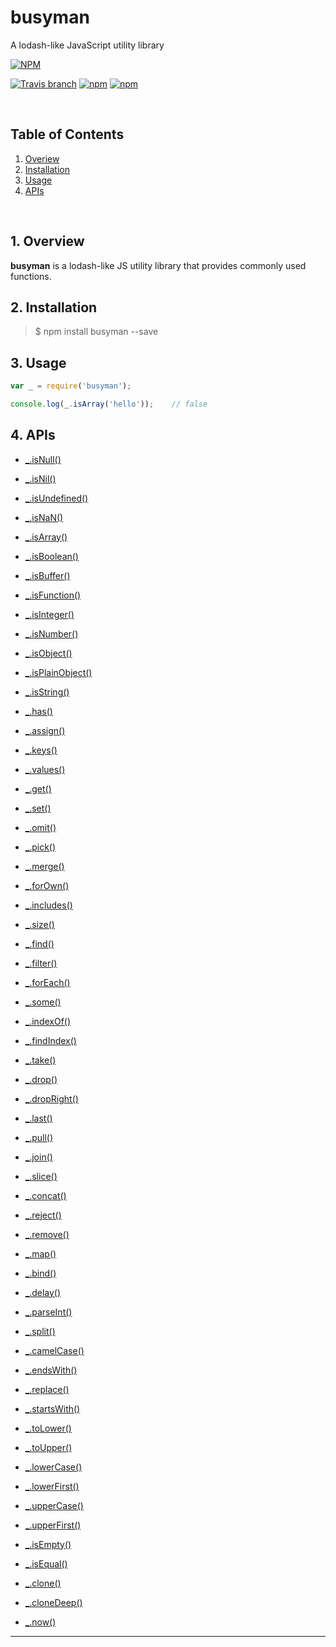 # busyman
A lodash-like JavaScript utility library

[![NPM](https://nodei.co/npm/busyman.png?downloads=true)](https://nodei.co/npm/busyman/)  

[![Travis branch](https://img.shields.io/travis/simenkid/busyman/master.svg?maxAge=2592000)](https://travis-ci.org/simenkid/busyman)
[![npm](https://img.shields.io/npm/v/busyman.svg?maxAge=2592000)](https://www.npmjs.com/package/busyman)
[![npm](https://img.shields.io/npm/l/busyman.svg?maxAge=2592000)](https://www.npmjs.com/package/busyman)

<br />

## Table of Contents

1. [Overiew](#Overiew)  
2. [Installation](#Installation)  
3. [Usage](#Usage)
4. [APIs](#APIs)  

<br />

<a name="Overiew"></a>  
## 1. Overview  

**busyman** is a lodash-like JS utility library that provides commonly used functions.  
  
<a name="Installation"></a>
## 2. Installation

> $ npm install busyman --save
  

<a name="Usage"></a>
## 3. Usage

```js
var _ = require('busyman');

console.log(_.isArray('hello'));    // false
```
  
<a name="APIs"></a>
## 4. APIs

* [_.isNull()](#API_isNull)
* [_.isNil()](#API_isNil)
* [_.isUndefined()](#API_isUndefined)
* [_.isNaN()](#API_isNaN)
* [_.isArray()](#API_isArray)
* [_.isBoolean()](#API_isBoolean)
* [_.isBuffer()](#API_isBuffer)
* [_.isFunction()](#API_isFunction)
* [_.isInteger()](#API_isInteger)
* [_.isNumber()](#API_isNumber)
* [_.isObject()](#API_isObject)
* [_.isPlainObject()](#API_isPlainObject)
* [_.isString()](#API_isString)

* [_.has()](#API_has)
* [_.assign()](#API_assign)
* [_.keys()](#API_keys)
* [_.values()](#API_values)
* [_.get()](#API_get)
* [_.set()](#API_set)
* [_.omit()](#API_omit)
* [_.pick()](#API_pick)
* [_.merge()](#API_merge)
* [_.forOwn()](#API_forOwn)

* [_.includes()](#API_includes)
* [_.size()](#API_size)
* [_.find()](#API_find)
* [_.filter()](#API_filter)
* [_.forEach()](#API_forEach)

* [_.some()](#API_some)
* [_.indexOf()](#API_indexOf)
* [_.findIndex()](#API_findIndex)
* [_.take()](#API_take)
* [_.drop()](#API_drop)
* [_.dropRight()](#API_dropRight)
* [_.last()](#API_last)
* [_.pull()](#API_pull)
* [_.join()](#API_join)
* [_.slice()](#API_slice)
* [_.concat()](#API_concat)
* [_.reject()](#API_reject)
* [_.remove()](#API_remove)
* [_.map()](#API_map)

* [_.bind()](#API_bind)
* [_.delay()](#API_delay)

* [_.parseInt()](#API_parseInt)
* [_.split()](#API_split)
* [_.camelCase()](#API_camelCase)
* [_.endsWith()](#API_endsWith)
* [_.replace()](#API_replace)
* [_.startsWith()](#API_startsWith)
* [_.toLower()](#API_toLower)
* [_.toUpper()](#API_toUpper)
* [_.lowerCase()](#API_lowerCase)
* [_.lowerFirst()](#API_lowerFirst)
* [_.upperCase()](#API_upperCase)
* [_.upperFirst()](#API_upperFirst)

* [_.isEmpty()](#API_isEmpty)
* [_.isEqual()](#API_isEqual)
* [_.clone()](#API_clone)
* [_.cloneDeep()](#API_cloneDeep)
* [_.now()](#API_now)

********************************************